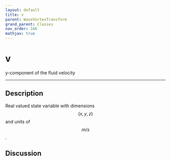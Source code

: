 ```yaml
---
layout: default
title: v
parent: WaveVortexTransform
grand_parent: Classes
nav_order: 166
mathjax: true
---
```


#  v

y-component of the fluid velocity


---

## Description
Real valued state variable with dimensions $$(x,y,z)$$ and units of $$m/s$$.

## Discussion

